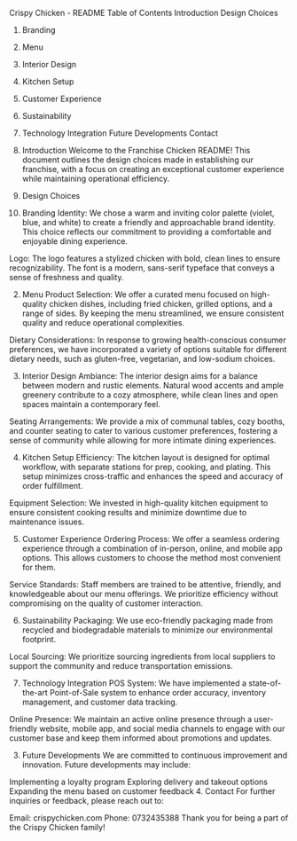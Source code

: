 
Crispy Chicken - README
Table of Contents
Introduction
Design Choices
1. Branding
2. Menu
3. Interior Design
4. Kitchen Setup
5. Customer Experience
6. Sustainability
7. Technology Integration
Future Developments
Contact
1. Introduction
Welcome to the Franchise Chicken README! This document outlines the design choices made in establishing our franchise, with a focus on creating an exceptional customer experience while maintaining operational efficiency.

2. Design Choices
1. Branding <a name="branding"></a>
Identity: We chose a warm and inviting color palette (violet, blue, and white) to create a friendly and approachable brand identity. This choice reflects our commitment to providing a comfortable and enjoyable dining experience.

Logo: The logo features a stylized chicken with bold, clean lines to ensure recognizability. The font is a modern, sans-serif typeface that conveys a sense of freshness and quality.

2. Menu <a name="menu"></a>
Product Selection: We offer a curated menu focused on high-quality chicken dishes, including fried chicken, grilled options, and a range of sides. By keeping the menu streamlined, we ensure consistent quality and reduce operational complexities.

Dietary Considerations: In response to growing health-conscious consumer preferences, we have incorporated a variety of options suitable for different dietary needs, such as gluten-free, vegetarian, and low-sodium choices.

3. Interior Design <a name="interior-design"></a>
Ambiance: The interior design aims for a balance between modern and rustic elements. Natural wood accents and ample greenery contribute to a cozy atmosphere, while clean lines and open spaces maintain a contemporary feel.

Seating Arrangements: We provide a mix of communal tables, cozy booths, and counter seating to cater to various customer preferences, fostering a sense of community while allowing for more intimate dining experiences.

4. Kitchen Setup <a name="kitchen-setup"></a>
Efficiency: The kitchen layout is designed for optimal workflow, with separate stations for prep, cooking, and plating. This setup minimizes cross-traffic and enhances the speed and accuracy of order fulfillment.

Equipment Selection: We invested in high-quality kitchen equipment to ensure consistent cooking results and minimize downtime due to maintenance issues.

5. Customer Experience <a name="customer-experience"></a>
Ordering Process: We offer a seamless ordering experience through a combination of in-person, online, and mobile app options. This allows customers to choose the method most convenient for them.

Service Standards: Staff members are trained to be attentive, friendly, and knowledgeable about our menu offerings. We prioritize efficiency without compromising on the quality of customer interaction.

6. Sustainability <a name="sustainability"></a>
Packaging: We use eco-friendly packaging made from recycled and biodegradable materials to minimize our environmental footprint.

Local Sourcing: We prioritize sourcing ingredients from local suppliers to support the community and reduce transportation emissions.

7. Technology Integration <a name="technology-integration"></a>
POS System: We have implemented a state-of-the-art Point-of-Sale system to enhance order accuracy, inventory management, and customer data tracking.

Online Presence: We maintain an active online presence through a user-friendly website, mobile app, and social media channels to engage with our customer base and keep them informed about promotions and updates.

3. Future Developments <a name="future-developments"></a>
We are committed to continuous improvement and innovation. Future developments may include:

Implementing a loyalty program
Exploring delivery and takeout options
Expanding the menu based on customer feedback
4. Contact <a name="contact"></a>
For further inquiries or feedback, please reach out to:

Email: crispychicken.com
Phone: 0732435388
Thank you for being a part of the Crispy Chicken family!
